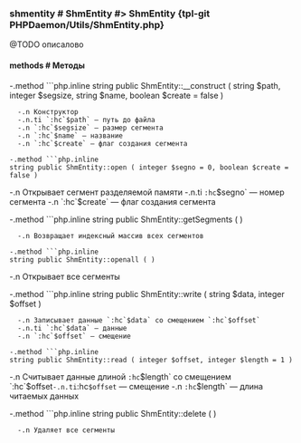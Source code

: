 ### shmentity # ShmEntity #> ShmEntity {tpl-git PHPDaemon/Utils/ShmEntity.php}

@TODO описалово

#### methods # Методы

 -.method ```php.inline
 string public ShmEntity::__construct ( string $path, integer $segsize, string $name, boolean $create = false )
 ```
   -.n Конструктор
   -.n.ti `:hc`$path` — путь до файла
   -.n `:hc`$segsize` — размер сегмента
   -.n `:hc`$name` — название
   -.n `:hc`$create` — флаг создания сегмента

 -.method ```php.inline
 string public ShmEntity::open ( integer $segno = 0, boolean $create = false )
 ```
   -.n Открывает сегмент разделяемой памяти
   -.n.ti `:hc`$segno` — номер сегмента
   -.n `:hc`$create` — флаг создания сегмента

 -.method ```php.inline
 string public ShmEntity::getSegments ( )
 ```
   -.n Возвращает индексный массив всех сегментов

 -.method ```php.inline
 string public ShmEntity::openall ( )
 ```
   -.n Открывает все сегменты

 -.method ```php.inline
 string public ShmEntity::write ( string $data, integer $offset )
 ```
   -.n Записывает данные `:hc`$data` со смещением `:hc`$offset`
   -.n.ti `:hc`$data` — данные
   -.n `:hc`$offset` — смещение

 -.method ```php.inline
 string public ShmEntity::read ( integer $offset, integer $length = 1 )
 ```
   -.n Считывает данные длиной `:hc`$length` со смещением `:hc`$offset`
   -.n.ti `:hc`$offset` — смещение
   -.n `:hc`$length` — длина читаемых данных

 -.method ```php.inline
 string public ShmEntity::delete ( )
 ```
   -.n Удаляет все сегменты
